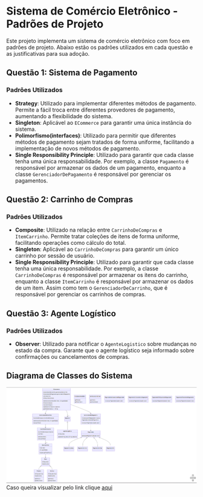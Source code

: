 # Sistema de Comércio Eletrônico - Padrões de Projeto

Este projeto implementa um sistema de comércio eletrônico com foco em padrões de projeto. Abaixo estão os padrões utilizados em cada questão e as justificativas para sua adoção.

## Questão 1: Sistema de Pagamento

### Padrões Utilizados
- **Strategy**: Utilizado para implementar diferentes métodos de pagamento. Permite a fácil troca entre diferentes provedores de pagamento, aumentando a flexibilidade do sistema.
- **Singleton**: Aplicável ao `ECommerce` para garantir uma única instância do sistema.
- **Polimorfismo(interfaces)**: Utilizado para permitir que diferentes métodos de pagamento sejam tratados de forma uniforme, facilitando a implementação de novos métodos de pagamento.
- **Single Responsibility Principle**: Utilizado para garantir que cada classe tenha uma única responsabilidade. Por exemplo, a classe `Pagamento` é responsável por armazenar os dados de um pagamento, enquanto a classe `GerenciadorDePagamento` é responsável por gerenciar os pagamentos.
## Questão 2: Carrinho de Compras

### Padrões Utilizados
- **Composite**: Utilizado na relação entre `CarrinhoDeCompras` e `ItemCarrinho`. Permite tratar coleções de itens de forma uniforme, facilitando operações como cálculo do total.
- **Singleton**: Aplicável ao `CarrinhoDeCompras` para garantir um único carrinho por sessão de usuário.
- **Single Responsibility Principle**: Utilizado para garantir que cada classe tenha uma única responsabilidade. Por exemplo, a classe `CarrinhoDeCompras` é responsável por armazenar os itens do carrinho, enquanto a classe `ItemCarrinho` é responsável por armazenar os dados de um item. Assim como tem o `GerenciadorDeCarrinho`, que é responsável por gerenciar os carrinhos de compras.
## Questão 3: Agente Logístico

### Padrões Utilizados
- **Observer**: Utilizado para notificar o `AgenteLogistico` sobre mudanças no estado da compra. Garante que o agente logístico seja informado sobre confirmações ou cancelamentos de compras.

## Diagrama de Classes do Sistema
![Diagrama de Classes](src/diagrama.png)
Caso queira visualizar pelo link clique [aqui](https://mermaid.live/view#pako:eNq1Vt1r2zAQ_1eMntzNCc5nE1MKpS2jsLFA9jTycpVUV2BLmSSXtFn-98mfkR0lYaX1gy3f5093pzttERaEogjhBJS6YxBLSFfcy5-C5N3fijSlElNvW9HN8_UblZRjBkTIO3oLUjL-LLzYRT2mtYAYUsp1R60hW3rfmdJXPx8VlS9UXnuiWilLZKmNs9hTGnSmDOS1BIsLhGEmOMgbUcPyHzRNPWZegce49v5kwDUjQOiFpfjEOCTsDWRp0rd5GDimiZMFhNRw_XrRwLYFY6qXFmT_wou8ciul0K78lKmooZvYFtKqlZJDLuMmHHlgO6HMd82VKzx5TDp7THBm9vhLaEhqTguUuxJOAzugfESqjkG1wd7EprLodxGbKDDchllVEBcptajZmoCmfqu8guqPUOPpmSpXWArI580TkT0m1FtLikUNtWVnIQXJzBmhG5Mz4rBrKmiRa_udsrqjCkuGQTiztjSVmAfgg83mZpw10GTQorVTeRgU463IZQtHOzhNC7F9raXAVCmQDduvLL5AIuRJQwa8hn1YPsGBZGv9mQ4WDC_g9VMdbD7e-pHJsD0_PFxNbs9NqRZEuKfKeZjOHlKdyHcdFrsTkJp5tB04nNfn9t3e_9-9dQPo9a7d_b4UPiHYiX9bcoXCfv_LCnn1qCyF3JMlVzgyPw4HTcu63ZxKhVa7ymUfmg51pNpyoc5e9syrv71et5WckSm6wWmZ8kCfk9nsd1TxyjLtkqsCKsnN1aRgdYYjCpBJUQqMmOthUW8rpJ-pGV8oMktCnyBL9Aqt-M6IgvG1fOUYRVpmNEDl3KwulG3iPWFaSBQ9QaIMkRa_P6praP4J0Br4byEaPfOLoi3aoGg4H_XDy9FoEk4n4Ww8Hk0D9Iqi3mV_OByGw9lsFk6ms_l4vgvQW2Fh0A8H48HlYDqYjafz8Wgy3P0DFvSDxQ)
